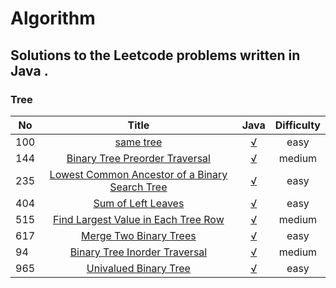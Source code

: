 # Algorithm
## Solutions to the Leetcode problems written in Java .

### Tree

| No      | Title     | Java     | Difficulty     |
| ---------- | :-----------:  | :-----------: |:-----------: |
| 100| [same tree](https://leetcode-cn.com/problems/same-tree/)| [√](https://github.com/chen7weijie/Algorithm/blob/master/Test_100.java)|easy|
| 144| [Binary Tree Preorder Traversal](https://leetcode-cn.com/problems/binary-tree-preorder-traversal/)| [√](https://github.com/chen7weijie/Algorithm/blob/master/Test_144.java)|medium|
| 235| [ Lowest Common Ancestor of a Binary Search Tree](https://leetcode-cn.com/problems/lowest-common-ancestor-of-a-binary-search-tree/)| [√](https://github.com/chen7weijie/Algorithm/blob/master/Test_235.java)|easy|
| 404| [ Sum of Left Leaves](https://leetcode-cn.com/problems/sum-of-left-leaves/)| [√](https://github.com/chen7weijie/Algorithm/blob/master/Test_404.java)|easy|
| 515| [ Find Largest Value in Each Tree Row](https://leetcode-cn.com/problems/find-largest-value-in-each-tree-row/)| [√](https://github.com/chen7weijie/Algorithm/blob/master/Test_515.java)|medium|
| 617| [ Merge Two Binary Trees](https://leetcode-cn.com/problems/merge-two-binary-trees/)| [√](https://github.com/chen7weijie/Algorithm/blob/master/Test_617.java)|easy|
| 94| [ Binary Tree Inorder Traversal](https://leetcode-cn.com/problems/binary-tree-inorder-traversal/)| [√](https://github.com/chen7weijie/Algorithm/blob/master/Test_94.java)|medium|
| 965| [ Univalued Binary Tree](https://leetcode-cn.com/problems/univalued-binary-tree/)| [√](https://github.com/chen7weijie/Algorithm/blob/master/Test_965.java)|easy|

